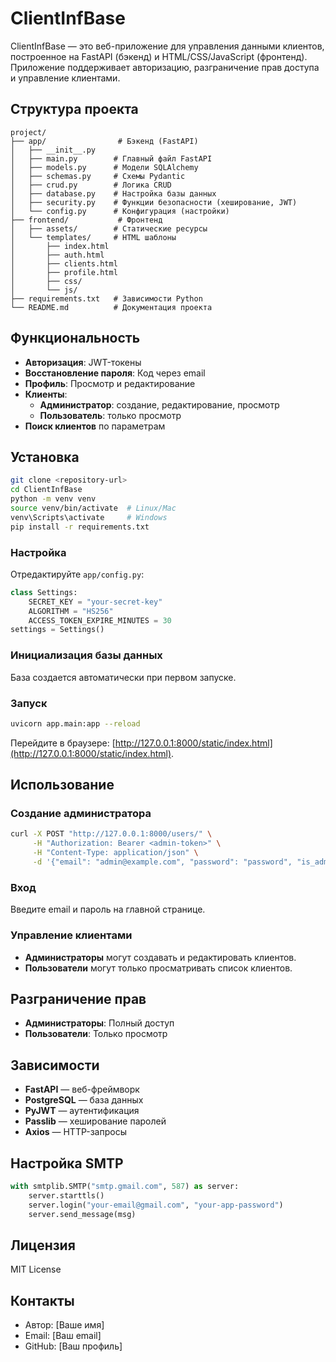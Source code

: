 # ClientInfBase

ClientInfBase — это веб-приложение для управления данными клиентов, построенное на FastAPI (бэкенд) и HTML/CSS/JavaScript (фронтенд). Приложение поддерживает авторизацию, разграничение прав доступа и управление клиентами.

## Структура проекта
```
project/
├── app/                # Бэкенд (FastAPI)
│   ├── __init__.py
│   ├── main.py        # Главный файл FastAPI
│   ├── models.py      # Модели SQLAlchemy
│   ├── schemas.py     # Схемы Pydantic
│   ├── crud.py        # Логика CRUD
│   ├── database.py    # Настройка базы данных
│   ├── security.py    # Функции безопасности (хеширование, JWT)
│   └── config.py      # Конфигурация (настройки)
├── frontend/           # Фронтенд
│   ├── assets/        # Статические ресурсы
│   └── templates/     # HTML шаблоны
│       ├── index.html
│       ├── auth.html
│       ├── clients.html
│       ├── profile.html
│       ├── css/
│       └── js/
├── requirements.txt   # Зависимости Python
└── README.md          # Документация проекта
```

## Функциональность
- **Авторизация**: JWT-токены
- **Восстановление пароля**: Код через email
- **Профиль**: Просмотр и редактирование
- **Клиенты**:
  - **Администратор**: создание, редактирование, просмотр
  - **Пользователь**: только просмотр
- **Поиск клиентов** по параметрам

## Установка
```bash
git clone <repository-url>
cd ClientInfBase
python -m venv venv
source venv/bin/activate  # Linux/Mac
venv\Scripts\activate     # Windows
pip install -r requirements.txt
```

### Настройка
Отредактируйте `app/config.py`:
```python
class Settings:
    SECRET_KEY = "your-secret-key"
    ALGORITHM = "HS256"
    ACCESS_TOKEN_EXPIRE_MINUTES = 30
settings = Settings()
```

### Инициализация базы данных
База создается автоматически при первом запуске.

### Запуск
```bash
uvicorn app.main:app --reload
```
Перейдите в браузере: [http://127.0.0.1:8000/static/index.html](http://127.0.0.1:8000/static/index.html).

## Использование
### Создание администратора
```bash
curl -X POST "http://127.0.0.1:8000/users/" \
     -H "Authorization: Bearer <admin-token>" \
     -H "Content-Type: application/json" \
     -d '{"email": "admin@example.com", "password": "password", "is_admin": true}'
```

### Вход
Введите email и пароль на главной странице.

### Управление клиентами
- **Администраторы** могут создавать и редактировать клиентов.
- **Пользователи** могут только просматривать список клиентов.

## Разграничение прав
- **Администраторы**: Полный доступ
- **Пользователи**: Только просмотр

## Зависимости
- **FastAPI** — веб-фреймворк
- **PostgreSQL** — база данных
- **PyJWT** — аутентификация
- **Passlib** — хеширование паролей
- **Axios** — HTTP-запросы

## Настройка SMTP
```python
with smtplib.SMTP("smtp.gmail.com", 587) as server:
    server.starttls()
    server.login("your-email@gmail.com", "your-app-password")
    server.send_message(msg)
```

## Лицензия
MIT License

## Контакты
- Автор: [Ваше имя]
- Email: [Ваш email]
- GitHub: [Ваш профиль]
